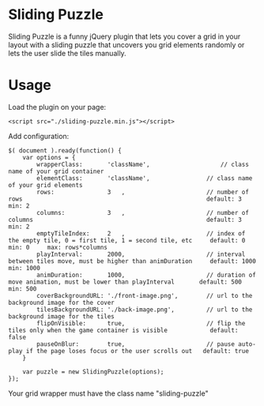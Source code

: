 # Sliding Puzzle
Sliding Puzzle is a funny jQuery plugin that lets you cover a grid in your layout with a sliding puzzle that uncovers you grid elements randomly or lets the user slide the tiles manually.

# Usage
Load the plugin on your page:
```
<script src="./sliding-puzzle.min.js"></script>
```

Add configuration:
```
$( document ).ready(function() {
	var options = {
		wrapperClass:		'className',					// class name of your grid container
		elementClass:		'className',				// class name of your grid elements
		rows:				3	,						// number of rows													 default: 3		 min: 2
		columns:			3	,						// number of columns												 default: 3		 min: 2
		emptyTileIndex:		2	,						// index of the empty tile, 0 = first tile, 1 = second tile, etc	 default: 0		 min: 0		max: rows*columns
		playInterval:		2000,						// interval between tiles move, must be higher than animDuration	 default: 1000	 min: 1000
		animDuration:		1000,						// duration of move animation, must be lower than playInterval		 default: 500	 min: 500
		coverBackgroundURL:	'./front-image.png',		// url to the background image for the cover
		tilesBackgroundURL:	'./back-image.png',			// url to the background image for the tiles
		flipOnVisible:		true,						// flip the tiles only when the game container is visible			 default: false
		pauseOnBlur:		true,						// pause auto-play if the page loses focus or the user scrolls out	 default: true
	}
					
	var puzzle = new SlidingPuzzle(options);
});
```
Your grid wrapper must have the class name "sliding-puzzle"
